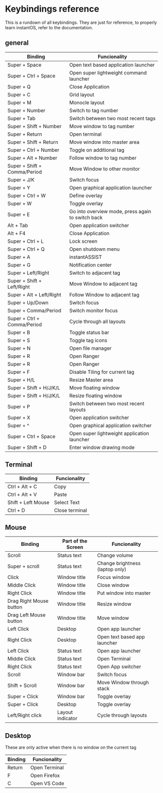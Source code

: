# Keybindings reference

This is a rundown of all keybindings.
They are just for reference, to properly learn instantOS, refer to the documentation.


## general

| Binding                      | Funcionality                                      |
| ---------------------------- | ------------------------------------------------- |
| Super + Space                | Open text based application launcher              |
| Super + Ctrl + Space         | Open super lightweight command launcher           |
| Super + Q                    | Close Application                                 |
| Super + C                    | Grid layout                                       |
| Super + M                    | Monocle layout                                    |
| Super + Number               | Switch to tag number                              |
| Super + Tab                  | Switch between two most recent tags               |
| Super + Shift + Number       | Move window to tag number                         |
| Super + Return               | Open terminal                                     |
| Super + Shift + Return       | Move window into master area                      |
| Super + Ctrl + Number        | Toggle on additional tag                          |
| Super + Alt + Number         | Follow window to tag number                       |
| Super + Shift + Comma/Period | Move Window to other monitor                      |
| Super + J/K                  | Switch focus                                      |
| Super + Y                    | Open graphical application launcher               |
| Super + Ctrl + W             | Define overlay                                    |
| Super + W                    | Toggle overlay                                    |
| Super + E                    | Go into overview mode, press again to switch back |
| Alt + Tab                    | Open application switcher                         |
| Alt + F4                     | Close Application                                 |
| Super + Ctrl + L             | Lock screen                                       |
| Super + Ctrl + Q             | Open shutdown menu                                |
| Super + A                    | instantASSIST                                     |
| Super + G                    | Notification center                               |
| Super + Left/Right           | Switch to adjacent tag                            |
| Super + Shift + Left/Right   | Move Window to adjacent tag                       |
| Super + Alt + Left/Right     | Follow Window to adjacent tag                     |
| Super + Up/Down              | Switch focus                                      |
| Super + Comma/Period         | Switch monitor focus                              |
| Super + Ctrl + Comma/Period  | Cycle through all layouts                         |
| Super + B                    | Toggle status bar                                 |
| Super + S                    | Toggle tag icons                                  |
| Super + N                    | Open file manager                                 |
| Super + R                    | Open Ranger                                       |
| Super + R                    | Open Ranger                                       |
| Super + F                    | Disable Tiling for current tag                    |
| Super + H/L                  | Resize Master area                                |
| Super + Shift + H/J/K/L      | Move floating window                              |
| Super + Shift + H/J/K/L      | Resize floating window                            |
| Super + P                    | Switch between two most recent layouts            |
| Super + X                    | Open application switcher                         |
| Super + ^                    | Open graphical application switcher               |
| Super + Ctrl + Space         | Open super lightweight application launcher       |
| Super + Shift + D            | Enter window drawing mode                         |


## Terminal

| Binding            | Funcionality   |
| ------------------ | -------------- |
| Ctrl + Alt + C     | Copy           |
| Ctrl + Alt + V     | Paste          |
| Shift + Left Mouse | Select Text    |
| Ctrl + D           | Close terminal |


## Mouse

| Binding                 | Part of the Screen | Funcionality                    |
| ----------------------- | ------------------ | ------------------------------- |
| Scroll                  | Status text        | Change volume                   |
| Super + scroll          | Status text        | Change brightness (laptop only) |
| Click                   | Window title       | Focus window                    |
| Middle Click            | Window title       | Close window                    |
| Right Click             | Window title       | Put window into master          |
| Drag Right Mouse button | Window title       | Resize window                   |
| Drag Left Mouse button  | Window title       | Move window                     |
| Left Click              | Desktop            | Open app launcher               |
| Right Click             | Desktop            | Open text based app launcher    |
| Left Click              | Status text        | Open app launcher               |
| Middle Click            | Status text        | Open Terminal                   |
| Right Click             | Status text        | Open App switcher               |
| Scroll                  | Window bar         | Switch focus                    |
| Shift + Scroll          | Window bar         | Move Window through stack       |
| Super + Click           | Window bar         | Toggle overlay                  |
| Super + Click           | Desktop            | Toggle overlay                  |
| Left/Right click        | Layout indicator   | Cycle through layouts           |

## Desktop
These are only active when there is no window on the current tag

| Binding | Funcionality  |
| ------- | ------------- |
| Return  | Open Terminal |
| F       | Open Firefox  |
| C       | Open VS Code  |